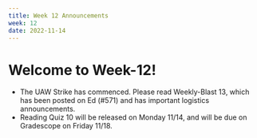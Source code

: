 ```yaml
---
title: Week 12 Announcements
week: 12
date: 2022-11-14
---
```


# **Welcome to Week-12!**

- The UAW Strike has commenced. Please read Weekly-Blast 13, which has been posted on Ed (#571) and has important logistics announcements.
- Reading Quiz 10 will be released on Monday 11/14, and will be due on Gradescope on Friday 11/18.
